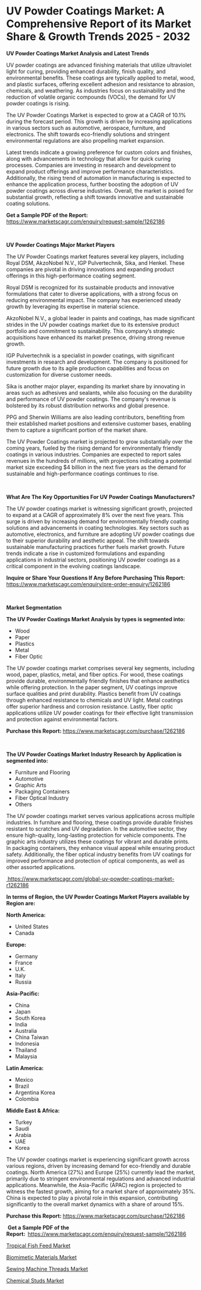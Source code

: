 <p><h1>UV Powder Coatings Market: A Comprehensive Report of its Market Share & Growth Trends 2025 - 2032</h1></p><p><strong>UV Powder Coatings Market Analysis and Latest Trends</strong></p>
<p><p>UV powder coatings are advanced finishing materials that utilize ultraviolet light for curing, providing enhanced durability, finish quality, and environmental benefits. These coatings are typically applied to metal, wood, and plastic surfaces, offering excellent adhesion and resistance to abrasion, chemicals, and weathering. As industries focus on sustainability and the reduction of volatile organic compounds (VOCs), the demand for UV powder coatings is rising.</p><p>The UV Powder Coatings Market is expected to grow at a CAGR of 10.1% during the forecast period. This growth is driven by increasing applications in various sectors such as automotive, aerospace, furniture, and electronics. The shift towards eco-friendly solutions and stringent environmental regulations are also propelling market expansion. </p><p>Latest trends indicate a growing preference for custom colors and finishes, along with advancements in technology that allow for quick curing processes. Companies are investing in research and development to expand product offerings and improve performance characteristics. Additionally, the rising trend of automation in manufacturing is expected to enhance the application process, further boosting the adoption of UV powder coatings across diverse industries. Overall, the market is poised for substantial growth, reflecting a shift towards innovative and sustainable coating solutions.</p></p>
<p><strong>Get a Sample PDF of the Report:&nbsp;</strong> <a href="https://www.marketscagr.com/enquiry/request-sample/1262186?utm_campaign=2114&utm_medium=2&utm_source=Github&utm_content=ia&utm_term=31032025&utm_id=uv-powder-coatings">https://www.marketscagr.com/enquiry/request-sample/1262186</a></p>
<p>&nbsp;</p>
<p><strong>UV Powder Coatings Major Market Players</strong></p>
<p><p>The UV Powder Coatings market features several key players, including Royal DSM, AkzoNobel N.V., IGP Pulvertechnik, Sika, and Henkel. These companies are pivotal in driving innovations and expanding product offerings in this high-performance coating segment.</p><p>Royal DSM is recognized for its sustainable products and innovative formulations that cater to diverse applications, with a strong focus on reducing environmental impact. The company has experienced steady growth by leveraging its expertise in material science.</p><p>AkzoNobel N.V., a global leader in paints and coatings, has made significant strides in the UV powder coatings market due to its extensive product portfolio and commitment to sustainability. This company’s strategic acquisitions have enhanced its market presence, driving strong revenue growth.</p><p>IGP Pulvertechnik is a specialist in powder coatings, with significant investments in research and development. The company is positioned for future growth due to its agile production capabilities and focus on customization for diverse customer needs.</p><p>Sika is another major player, expanding its market share by innovating in areas such as adhesives and sealants, while also focusing on the durability and performance of UV powder coatings. The company's revenue is bolstered by its robust distribution networks and global presence.</p><p>PPG and Sherwin Williams are also leading contributors, benefiting from their established market positions and extensive customer bases, enabling them to capture a significant portion of the market share.</p><p>The UV Powder Coatings market is projected to grow substantially over the coming years, fueled by the rising demand for environmentally friendly coatings in various industries. Companies are expected to report sales revenues in the hundreds of millions, with projections indicating a potential market size exceeding $4 billion in the next five years as the demand for sustainable and high-performance coatings continues to rise.</p></p>
<p>&nbsp;</p>
<p><strong>What Are The Key Opportunities For UV Powder Coatings Manufacturers?</strong></p>
<p><p>The UV powder coatings market is witnessing significant growth, projected to expand at a CAGR of approximately 8% over the next five years. This surge is driven by increasing demand for environmentally friendly coating solutions and advancements in coating technologies. Key sectors such as automotive, electronics, and furniture are adopting UV powder coatings due to their superior durability and aesthetic appeal. The shift towards sustainable manufacturing practices further fuels market growth. Future trends indicate a rise in customized formulations and expanding applications in industrial sectors, positioning UV powder coatings as a critical component in the evolving coatings landscape.</p></p>
<p><strong>Inquire or Share Your Questions If Any Before Purchasing This Report:</strong> <a href="https://www.marketscagr.com/enquiry/pre-order-enquiry/1262186?utm_campaign=2114&utm_medium=2&utm_source=Github&utm_content=ia&utm_term=31032025&utm_id=uv-powder-coatings">https://www.marketscagr.com/enquiry/pre-order-enquiry/1262186</a></p>
<p>&nbsp;</p>
<p><strong>Market Segmentation</strong></p>
<p><strong>The UV Powder Coatings Market Analysis by types is segmented into:</strong></p>
<p><ul><li>Wood</li><li>Paper</li><li>Plastics</li><li>Metal</li><li>Fiber Optic</li></ul></p>
<p><p>The UV powder coatings market comprises several key segments, including wood, paper, plastics, metal, and fiber optics. For wood, these coatings provide durable, environmentally friendly finishes that enhance aesthetics while offering protection. In the paper segment, UV coatings improve surface qualities and print durability. Plastics benefit from UV coatings through enhanced resistance to chemicals and UV light. Metal coatings offer superior hardness and corrosion resistance. Lastly, fiber optic applications utilize UV powder coatings for their effective light transmission and protection against environmental factors.</p></p>
<p><strong>Purchase this Report:&nbsp;</strong><a href="https://www.marketscagr.com/purchase/1262186?utm_campaign=2114&utm_medium=2&utm_source=Github&utm_content=ia&utm_term=31032025&utm_id=uv-powder-coatings">https://www.marketscagr.com/purchase/1262186</a></p>
<p>&nbsp;</p>
<p><strong>The UV Powder Coatings Market Industry Research by Application is segmented into:</strong></p>
<p><ul><li>Furniture and Flooring</li><li>Automotive</li><li>Graphic Arts</li><li>Packaging Containers</li><li>Fiber Optical Industry</li><li>Others</li></ul></p>
<p><p>The UV powder coatings market serves various applications across multiple industries. In furniture and flooring, these coatings provide durable finishes resistant to scratches and UV degradation. In the automotive sector, they ensure high-quality, long-lasting protection for vehicle components. The graphic arts industry utilizes these coatings for vibrant and durable prints. In packaging containers, they enhance visual appeal while ensuring product safety. Additionally, the fiber optical industry benefits from UV coatings for improved performance and protection of optical components, as well as other assorted applications.</p></p>
<p><a href="https://www.marketscagr.com/global-uv-powder-coatings-market-r1262186?utm_campaign=2114&utm_medium=2&utm_source=Github&utm_content=ia&utm_term=31032025&utm_id=uv-powder-coatings">&nbsp;https://www.marketscagr.com/global-uv-powder-coatings-market-r1262186</a></p>
<p><strong>In terms of Region, the UV Powder Coatings Market Players available by Region are:</strong></p>
<p>
    <p> <strong> North America: </strong>
        <ul>
            <li>United States</li>
            <li>Canada</li>
        </ul>
        </p> 
    <p> <strong> Europe: </strong>
        <ul>
            <li>Germany</li>
            <li>France</li>
            <li>U.K.</li>
            <li>Italy</li>
            <li>Russia</li>
        </ul>
        </p> 
    <p> <strong> Asia-Pacific: </strong>
        <ul>
            <li>China</li>
            <li>Japan</li>
            <li>South Korea</li>
            <li>India</li>
            <li>Australia</li>
            <li>China Taiwan</li>
            <li>Indonesia</li>
            <li>Thailand</li>
            <li>Malaysia</li>
        </ul>
        </p> 
    <p> <strong> Latin America: </strong>
        <ul>
            <li>Mexico</li>
            <li>Brazil</li>
            <li>Argentina Korea</li>
            <li>Colombia</li>
        </ul>
        </p> 
    <p> <strong> Middle East & Africa: </strong>
        <ul>
            <li>Turkey</li>
            <li>Saudi</li>
            <li>Arabia</li>
            <li>UAE</li>
            <li>Korea</li>
        </ul>
    </p>
    </p>
<p><p>The UV powder coatings market is experiencing significant growth across various regions, driven by increasing demand for eco-friendly and durable coatings. North America (27%) and Europe (25%) currently lead the market, primarily due to stringent environmental regulations and advanced industrial applications. Meanwhile, the Asia-Pacific (APAC) region is projected to witness the fastest growth, aiming for a market share of approximately 35%. China is expected to play a pivotal role in this expansion, contributing significantly to the overall market dynamics with a share of around 15%.</p></p>
<p><strong>Purchase this Report: </strong><a href="https://www.marketscagr.com/purchase/1262186?utm_campaign=2114&utm_medium=2&utm_source=Github&utm_content=ia&utm_term=31032025&utm_id=uv-powder-coatings">https://www.marketscagr.com/purchase/1262186</a></p>
<p>&nbsp;<strong>Get a Sample PDF of the Report:&nbsp;&nbsp;</strong><a href="https://www.marketscagr.com/enquiry/request-sample/1262186?utm_campaign=2114&utm_medium=2&utm_source=Github&utm_content=ia&utm_term=31032025&utm_id=uv-powder-coatings">https://www.marketscagr.com/enquiry/request-sample/1262186</a></p>
<p><strong></strong></p>
<p><p><a href="https://github.com/pizolina/Market-Research-Report-List-7/blob/main/tropical-fish-feed-market.md?utm_campaign=2114&utm_medium=2&utm_source=Github&utm_content=ia&utm_term=31032025&utm_id=uv-powder-coatings">Tropical Fish Feed Market</a></p><p><a href="https://github.com/suzorfazlikb/Market-Research-Report-List-1/blob/main/biomimetic-materials-market.md?utm_campaign=2114&utm_medium=2&utm_source=Github&utm_content=ia&utm_term=31032025&utm_id=uv-powder-coatings">Biomimetic Materials Market</a></p><p><a href="https://github.com/irisadoranrx/Market-Research-Report-List-1/blob/main/sewing-machine-threads-market.md?utm_campaign=2114&utm_medium=2&utm_source=Github&utm_content=ia&utm_term=31032025&utm_id=uv-powder-coatings">Sewing Machine Threads Market</a></p><p><a href="https://github.com/sionepeppess/Market-Research-Report-List-1/blob/main/chemical-studs-market.md?utm_campaign=2114&utm_medium=2&utm_source=Github&utm_content=ia&utm_term=31032025&utm_id=uv-powder-coatings">Chemical Studs Market</a></p></p>